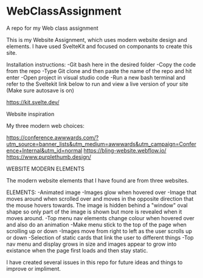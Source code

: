 # WebClassAssignment
A repo for my Web class assignment

This is my Website Assignment, which uses modern website design and elements. I have used SvelteKit and focused on componants to create this site.

Installation instructions:
-Git bash here in the desired folder
-Copy the code from the repo
-Type Git clone and then paste the name of the repo and hit enter
-Open project in visual studio code
-Run a new bash terminal and refer to the Sveltekit link below to run and view a live version of your site (Make sure autosave is on)

https://kit.svelte.dev/

Website inspiration

My three modern web choices:

https://conference.awwwards.com/?utm_source=banner_lists&utm_medium=awwwards&utm_campaign=Conference+Internal&utm_id=normal
https://bling-website.webflow.io/
https://www.purplethumb.design/

WEBSITE MODERN ELEMENTS 

The modern website elements that I have found are from three websites. 

ELEMENTS:
-Animated image 
-Images glow when hovered over
-Image that moves around when scrolled over and moves in the opposite direction that the mouse hovers towards. The image is hidden behind a "window" oval shape so only part of the image is shown but more is revealed when it moves around.
-Top menu nav elements change colour when hovered over and also do an animation 
-Make menu stick to the top of the page when scrolling up or down
-Images move from right to left as the user scrolls up or down
-Selection of static cards that link the user to different things
-Top nav menu and display grows in size and images appear to grow into existance when the page first loads and then stay static. 

I have created several issues in this repo for future ideas and things to improve or impliment.


